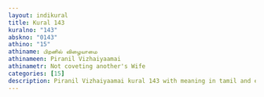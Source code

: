 ```yaml
---
layout: indikural
title: Kural 143
kuralno: "143"
abskno: "0143"
athino: "15"
athiname: பிறனில் விழையாமை
athinameen: Piranil Vizhaiyaamai
athinametr: Not coveting another's Wife
categories: [15]
description: Piranil Vizhaiyaamai kural 143 with meaning in tamil and english 
---
```


